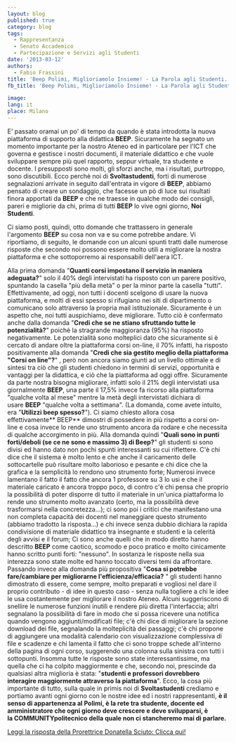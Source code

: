 ```yaml
---
layout: blog
published: true
category: blog
tags:
  - Rappresentanza
  - Senato Accademico
  - Partecipazione e Servizi agli Studenti
date: '2013-03-12'
authors:
  - Fabio Frassini
title: 'Beep Polimi, Miglioriamolo Insieme! - La Parola agli Studenti.'
fb_title: 'Beep Polimi, Miglioriamolo Insieme! - La Parola agli Studenti.'

image: 
lang: it
place: Milano
---
```


E' passato oramai un po' di tempo da quando è stata introdotta la nuova piattaforma di supporto alla didattica **BEEP**. Sicuramente ha segnato un momento importante per la nostro Ateneo ed in particolare per l'ICT che governa e gestisce i nostri documenti, il materiale didattico e che vuole sviluppare sempre più quel rapporto, seppur virtuale, tra studente e docente. I presupposti sono molti, gli sforzi anche, ma i risultati, purtroppo, sono discutibili. Ecco perchè noi di **Svoltastudenti**, forti di numerose segnalazioni arrivate in seguito dall'entrata in vigore di **BEEP**, abbiamo pensato di creare un sondaggio, che facesse un pò di luce sui risultati finora apportati da **BEEP** e che ne traesse in qualche modo dei consigli, pareri e migliorie da chi, prima di tutti **BEEP** lo vive ogni giorno, **Noi Studenti**. 

Ci siamo posti, quindi, otto domande che trattassero in generale l'argomento **BEEP** su cosa non va e su come potrebbe andare. Vi riportiamo, di seguito, le domande con un alcuni spunti tratti dalle numerose risposte che secondo noi possono essere molto utili a migliorare la nostra piattaforma e che sottoporremo ai responsabili dell'aera ICT.

Alla prima domanda "**Quanti corsi impostano il servizio in maniera adeguata?**" solo il 40% degli intervistati ha risposto con un parere positivo, spuntando la casella "più della metà" o per la minor parte la casella "tutti". Effettivamente, ad oggi, non tutti i docenti scelgono di usare la nuova piattaforma, e molti di essi spesso si rifugiano nei siti di dipartimento o comunicano solo attraverso la propria mail istituzionale. Sicuramente è un aspetto che, noi tutti auspichiamo, deve migliorare. Tutto ciò è confermato anche dalla domanda "**Credi che se ne stiano sfruttando tutte le potenzialità?**" poichè la stragrande maggioranza (95%) ha risposto negativamente. Le potenzialità sono molteplici dato che sicuramente si è cercato di andare oltre la piattaforma corsi on-line, il 70% infatti, ha risposto positivamente alla domanda "**Credi che sia gestito meglio della piattaforma "Corsi on line"?**" , però non ancora siamo giunti ad un livello ottimale e di sintesi tra ciò che gli studenti chiedono in termini di servizi, opportunità e vantaggi per la didattica, e ciò che la piattaforma ad oggi offre. Sicuramente da parte nostra bisogna migliorare, infatti solo il 21% degli intervistati usa giornalmente **BEEP**, una parte il 17,5% invece fa ricorso alla piattaforma "qualche volta al mese" mentre la metà degli intervistati dichiara di usare **BEEP** "qualche volta a settimana". (La domanda, come avete intuito, era "**Utilizzi beep spesso?**"). Ci siamo chiesto allora cosa effettivamente** BEEP** dimostri di possedere in più rispetto a corsi on-line e cosa invece lo rende uno strumento ancora da rodare e che necessita di qualche accorgimento in più. Alla domanda quindi "**Quali sono in punti forti/deboli (se ce ne sono e massimo 3) di Beep?**" gli studenti si sono divisi ed hanno dato non pochi spunti interessanti su cui riflettere. C'è chi dice che il sistema è molto lento e che anche il caricamento delle sottocartelle può risultare molto laborioso e pesante e chi dice che la grafica e la semplicità lo rendono uno strumento forte; Numerosi invece lamentano il fatto il fatto che ancora 1 professore su 3 lo usi e che il materiale caricato è ancora troppo poco, di contro c'è chi pensa che proprio la possibilità di poter disporre di tutto il materiale in un'unica piattaforma lo rende uno strumento molto avanzato (certo, ma la possibilità deve trasformarsi nella concretezza...); ci sono poi i critici che manifestano una non completa capacità dei docenti nel maneggiare questo strumento (abbiamo tradotto la risposta...) e chi invece senza dubbio dichiara la rapida condivisione di materiale didattico tra insegnante e studenti e la celerità degli avvisi e il forum; Ci sono anche quelli che in modo diretto hanno descritto **BEEP** come caotico, scomodo e poco pratico e molto cinicamente hanno scritto punti forti: "nessuno". In sostanza le risposte nella sua interezza sono state molte ed hanno toccato diversi temi da affrontare. Passando invece alla domanda più propositiva "**Cosa si potrebbe fare/cambiare per migliorarne l'efficienza/efficacia?** " gli studenti hanno dimostrato di essere, come sempre, molto preparati e vogliosi nel dare il proprio contributo - di idee in questo caso - senza nulla togliere a chi le idee le usa costantemente per migliorare il nostro Ateneo. Alcuni suggeriscono di snellire le numerose funzioni inutili e rendere più diretta l'interfaccia; altri segnalano la possibilità di fare in modo che si possa ricevere una notifica quando vengono aggiunti/modificati file; c'è chi dice di migliorare la sezione download dei file, segnalando la molteplicità dei passaggi; c'è chi propone di aggiungere una modalità calendario con visualizzazione complessiva di file e scadenze e chi lamenta il fatto che ci sono troppe schede all'interno della pagina di ogni corso, suggerendo una colonna sulla sinistra con tutti i sottopunti. Insomma tutte le risposte sono state interessantissime, ma quella che ci ha colpito maggiormente e che, secondo noi, prescinde da qualsiasi altra miglioria è stata: "**studenti e professori dovrebbero interagire maggiormente attraverso la piattaforma**". Ecco, la cosa più importante di tutto, sulla quale in primis noi di **Svoltastudenti** crediamo e portiamo avanti ogni giorno con le nostre idee ed i nostri rappresentanti, **è il senso di appartenenza al Polimi, è la rete tra studente, docente ed amministratore che ogni giorno deve crescere e deve svilupparsi, è la COMMUNITYpolitecnico della quale non ci stancheremo mai di parlare.**

[Leggi la risposta della Prorettrice Donatella Sciuto: Clicca qui!](http://www.svoltastudenti.it/blogs/redazione/beep-polimi-miglioriamolo-insieme-parola-alla-prorettrice-donatella-sciuto)
